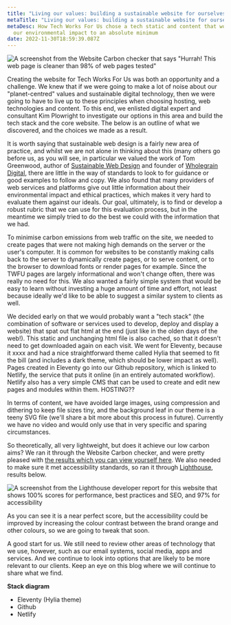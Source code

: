 ```yaml
---
title: "Living our values: building a sustainable website for ourselves"
metaTitle: "Living our values: building a sustainable website for ourselves"
metaDesc: How Tech Works For Us chose a tech static and content that would keep
  our environmental impact to an absolute minimum
date: 2022-11-30T18:59:39.087Z
---
```

![A screenshot from the Website Carbon checker that says "Hurrah! This web page is cleaner than 98% of web pages tested"](https://lh6.googleusercontent.com/5Mrdv4vsjkfbsseAlRykapof1vWV3M7luCIormVi0pkBJs6ZEkV6PrcNFgf9hlb3hyXrkYeRlX4ukNvoczrvDYoi2ohVwApWk2kN2Cu8dnNsJYL1K5ADYcNypiJC0x1BYDVF1xd2rM4UoJX47RUctCp7GSwyTDzUv99bVVKRbqlY_PQ0-trCGkNlykHXog "Results for our website from the Website Carbon checker")

Creating the website for Tech Works For Us was both an opportunity and a challenge. We knew that if we were going to make a lot of noise about our "planet-centred" values and sustainable digital technology, then we were going to have to live up to these principles when choosing hosting, web technologies and content. To this end, we enlisted digital expert and consultant Kim Plowright to investigate our options in this area and build the tech stack and the core website. The below is an outline of what we discovered, and the choices we made as a result.

It is worth saying that sustainable web design is a fairly new area of practice, and whilst we are not alone in thinking about this (many others go before us, as you will see, in particular we valued the work of Tom Greenwood, author of [Sustainable Web Design](https://abookapart.com/products/sustainable-web-design) and founder of [Wholegrain Digital](https://www.wholegraindigital.com), there are little in the way of standards to look to for guidance or good examples to follow and copy. We also found that many providers of web services and platforms give out little information about their environmental impact and ethical practices, which makes it very hard to evaluate them against our ideals. Our goal, ultimately, is to find or develop a robust rubric that we can use for this evaluation process, but in the meantime we simply tried to do the best we could with the information that we had.

To minimise carbon emissions from web traffic on the site, we needed to create pages that were not making high demands on the server or the user's computer. It is common for websites to be constantly making calls back to the server to dynamically create pages, or to serve content, or to the browser to download fonts or render pages for example. Since the TWFU pages are largely informational and won't change often, there was really no need for this. We also wanted a fairly simple system that would be easy to learn without investing a huge amount of time and effort, not least because ideally we'd like to be able to suggest a similar system to clients as well. 

We decided early on that we would probably want a "tech stack" (the combination of software or services used to develop, deploy and display a website) that spat out flat html at the end (just like in the olden days of the web!). This static and unchanging html file is also cached, so that it doesn't need to get downloaded again on each visit. We went for Eleventy, because it xxxx and had a nice straightforward theme called Hylia that seemed to fit the bill (and includes a dark theme, which should be lower impact as well). Pages created in Eleventy go into our Github repository, which is linked to Netlify, the service that puts it online (in an entirely automated workflow). Netlify also has a very simple CMS that can be used to create and edit new pages and modules within them. HOSTING??

In terms of content, we have avoided large images, using compression and dithering to keep file sizes tiny, and the background leaf in our theme is a teeny SVG file (we'll share a bit more about this process in future). Currently we have no video and would only use that in very specific and sparing circumstances.

So theoretically, all very lightweight, but does it achieve our low carbon aims? We ran it through the Website Carbon checker, and were pretty pleased with [the results which you can view yourself here](https://www.websitecarbon.com/website/tech-works-for-us-netlify-app/). We also needed to make sure it met accessibility standards, so ran it through [Lighthouse](https://developer.chrome.com/docs/lighthouse/overview/), results below.

![A screenshot from the Lighthouse developer report for this website that shows 100% scores for performance, best practices and SEO, and 97% for accessibility](https://lh3.googleusercontent.com/CR-G6h9CpYq7nEfsDamC99uMCV5qoYU5EDfCbccaD97MdJdGHxVepV4WpyragOShGUZKW-Fd2Zw7UVyztWu48bovYqpirV3cLmXACx1WQtDBXYkEQhFvLJ5DrZqhp0xC1FvlTJFwohQLKO8QPaod16dJdSfYXNHfWaFfvftrdahJTxlR7DKV3TOvgwDsiw "A screenshot from the Lighthouse developer report for this website")

As you can see it is a near perfect score, but the accessibility could be improved by increasing the colour contrast between the brand orange and other colours, so we are going to tweak that soon.

A good start for us. We still need to review other areas of technology that we use, however, such as our email systems, social media, apps and services. And we continue to look into options that are likely to be more relevant to our clients. Keep an eye on this blog where we will continue to share what we find.

**Stack diagram**

* Eleventy (Hylia theme)
* Github
* Netlify